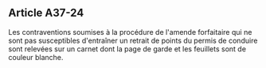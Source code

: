 Article A37-24
----
Les contraventions soumises à la procédure de l'amende forfaitaire qui ne sont
pas susceptibles d'entraîner un retrait de points du permis de conduire sont
relevées sur un carnet dont la page de garde et les feuillets sont de couleur
blanche.
